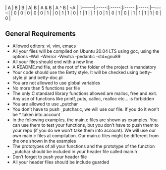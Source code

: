 | A | B |   B   | A\| B | A & B | A ^ B |  ~A   |
|:------|:-----:|:-----:|:-----:|:-----:|------:|
|   0   |   0   |   0   |   0   |   0   |   1   |
|   0   |   1   |   1   |   0   |   1   |   1   |
|   1   |   0   |   1   |   0   |   1   |   0   |
|   1   |   1   |   1   |   1   |   0   |   0   |
   
## General Requirements

* Allowed editors: vi, vim, emacs
* All your files will be compiled on Ubuntu 20.04 LTS using gcc, using the
options -Wall -Werror -Wextra -pedantic -std=gnu89
* All your files should end with a new line
* A README.md file, at the root of the folder of the project is mandatory
* Your code should use the Betty style. It will be checked using betty-style.pl and betty-doc.pl
* You are not allowed to use global variables
* No more than 5 functions per file
* The only C standard library functions allowed are malloc, free and exit. Any use of functions like printf, puts, calloc, realloc etc… is forbidden
* You are allowed to use _putchar
* You don’t have to push _putchar.c, we will use our file. If you do it won’t be * taken into account
* In the following examples, the main.c files are shown as examples. You can use them to test your functions, but you don’t have to push them to your repo (if you do we won’t take them into account). We will use our own main.c files at compilation. Our main.c files might be different from the one shown in the examples
* The prototypes of all your functions and the prototype of the function _putchar should be included in your header file called main.h
* Don’t forget to push your header file
* All your header files should be include guarded